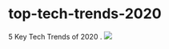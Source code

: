 # top-tech-trends-2020
5 Key Tech Trends of 2020 .
[![](http://img.youtube.com/vi/sVau5qXKeFY/0.jpg)](http://www.youtube.com/watch?v=sVau5qXKeFY "")
